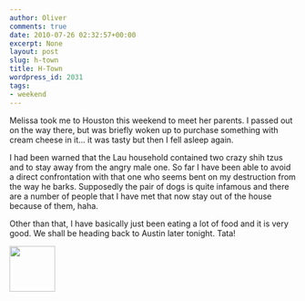 ```yaml
---
author: Oliver
comments: true
date: 2010-07-26 02:32:57+00:00
excerpt: None
layout: post
slug: h-town
title: H-Town
wordpress_id: 2031
tags:
- weekend
---
```


Melissa took me to Houston this weekend to meet her parents.  I passed out on the way there, but was briefly woken up to purchase something with cream cheese in it... it was tasty but then I fell asleep again.

I had been warned that the Lau household contained two crazy shih tzus and to stay away from the angry male one.  So far I have been able to avoid a direct confrontation with that one who seems bent on my destruction from the way he barks.  Supposedly the pair of dogs is quite infamous and there are a number of people that I have met that now stay out of the house because of them, haha.

Other than that, I have basically just been eating a lot of food and it is very good.  We shall be heading back to Austin later tonight. Tata!

<a href="http://www.owiber.com/?attachment_id=2032" rel="attachment wp-att-2032"><img src="http://www.owiber.com/wp-content/uploads/2010/07/Photo-on-2010-07-25-at-21.31-80x80.jpg" alt="" title="Photo on 2010-07-25 at 21.31" width="80" height="80" class="alignnone size-thumbnail wp-image-2032" /></a>